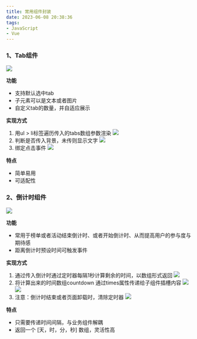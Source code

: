 ```yaml
---
title: 常用组件封装
date: 2023-06-08 20:38:36
tags: 
- JavaScript 
- Vue
--- 
```

### 1、Tab组件 
![](https://img2023.cnblogs.com/blog/1103967/202306/1103967-20230608201410126-1918559696.gif)

**功能**
  - 支持默认选中tab
  - 子元素可以是文本或者图片
  - 自定义tab的数量，并自适应展示

**实现方式**
  1. 用ul > li标签遍历传入的tabs数组参数渲染
     ![](https://img2023.cnblogs.com/blog/1103967/202306/1103967-20230608203801046-1063089266.png)
  2. 判断是否传入背景，未传则显示文字
   ![](https://img2023.cnblogs.com/blog/1103967/202306/1103967-20230608201905303-1349258843.png)
  3. 绑定点击事件
   ![](https://img2023.cnblogs.com/blog/1103967/202306/1103967-20230608201911140-999675347.png)

**特点**
  - 简单易用
  - 可适配性

### 2、倒计时组件 
![](https://img2023.cnblogs.com/blog/1103967/202306/1103967-20230608201418466-1710658917.gif)

**功能**
- 常用于榜单或者活动结束倒计时、或者开始倒计时、从而提高用户的参与度与期待感
- 距离倒计时预设时间可触发事件

**实现方式**
1. 通过传入倒计时通过定时器每隔1秒计算剩余的时间，以数组形式返回
   ![](https://img2023.cnblogs.com/blog/1103967/202306/1103967-20230608201911140-999675347.png)
2. 将计算出来的时间数组countdown 通过times属性传递给子组件插槽内容
   ![](https://img2023.cnblogs.com/blog/1103967/202306/1103967-20230608201915772-934679231.png)
   ![](https://img2023.cnblogs.com/blog/1103967/202306/1103967-20230608201920370-1735052825.png)
3. 注意：倒计时结束或者页面卸载时，清除定时器
   ![](https://img2023.cnblogs.com/blog/1103967/202306/1103967-20230608201924162-1042168532.png)

**特点**
- 只需要传递时间间隔，与业务组件解耦
- 返回一个 [天，时，分，秒] 数组，灵活性高
